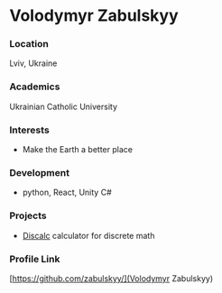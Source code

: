 # Volodymyr Zabulskyy

### Location

Lviv, Ukraine

### Academics

Ukrainian Catholic University

### Interests

- Make the Earth a better place

### Development

- python, React, Unity C#

### Projects

- [Discalc](https://github.com/marianpetruk/Discrete_Math_project) calculator for discrete math

### Profile Link

[https://github.com/zabulskyy/](Volodymyr Zabulskyy)